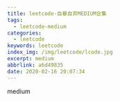 ```yaml
---
title: leetcode-自暴自弃MEDIUM合集
tags:
  - leetcode-medium
categories:
  - leetcode
keywords: leetcode
index_img: /img/leetcode/lcode.jpg
excerpt: medium
abbrlink: a6d49835
date: 2020-02-16 20:07:34
---
```

medium